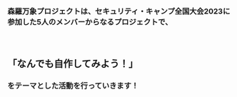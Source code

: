 ### 森羅万象プロジェクトは、セキュリティ・キャンプ全国大会2023に参加した5人のメンバーからなるプロジェクトで、
  　
## 「なんでも自作してみよう！」
  
### をテーマとした活動を行っていきます！
